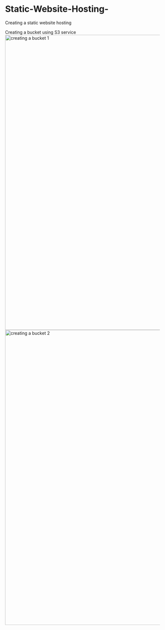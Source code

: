 # Static-Website-Hosting-
Creating a static website hosting 

Creating a bucket using S3 service
<img width="960" alt="creating a bucket 1" src="https://user-images.githubusercontent.com/130766443/232203014-992cdfdb-d116-4f86-8c8b-5085c77edde7.png">
<img width="960" alt="creating a bucket 2" src="https://user-images.githubusercontent.com/130766443/232203018-8adf5750-2c8b-4045-ad25-f908ef193cbe.png">
